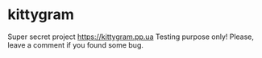 # kittygram
Super secret project
https://kittygram.pp.ua
Testing purpose only! Please, leave a comment if you found some bug.
